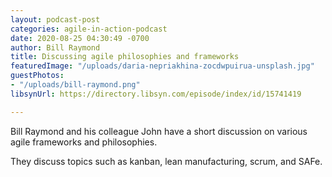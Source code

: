 ```yaml
---
layout: podcast-post
categories: agile-in-action-podcast
date: 2020-08-25 04:30:49 -0700
author: Bill Raymond
title: Discussing agile philosophies and frameworks
featuredImage: "/uploads/daria-nepriakhina-zocdwpuirua-unsplash.jpg"
guestPhotos:
- "/uploads/bill-raymond.png"
libsynUrl: https://directory.libsyn.com/episode/index/id/15741419

---
```

Bill Raymond and his colleague John have a short discussion on various agile frameworks and philosophies.

They discuss topics such as kanban, lean manufacturing, scrum, and SAFe.
